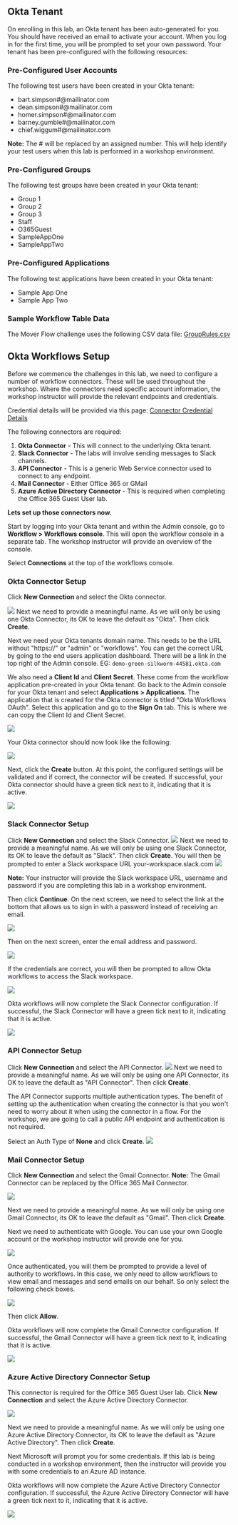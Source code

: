 ﻿## Okta Tenant

On enrolling in this lab, an Okta tenant has been auto-generated for you. You should have received an email to activate your account. When you log in for the first time, you will be prompted to set your own password.
Your tenant has been pre-configured with the following resources:

### Pre-Configured User Accounts
The following test users have been created in your Okta tenant:
 * bart.simpson#@mailinator.com
 * dean.simpson#@mailinator.com
 * homer.simpson#@mailinator.com
 * barney.gumble#@mailinator.com
 * chief.wiggum#@mailinator.com

**Note:**  The # will be replaced by an assigned number. This will help identify your test users when this lab is performed in a workshop environment.

### Pre-Configured Groups
The following test groups have been created in your Okta tenant:
-   Group 1
-   Group 2
-   Group 3
-   Staff
-   O365Guest
-   SampleAppOne
-   SampleAppTwo

### Pre-Configured Applications
The following test applications have been created in your Okta tenant:
-   Sample App One
-   Sample App Two

### Sample Workflow Table Data
The Mover Flow challenge uses the following CSV data file:
[GroupRules.csv](https://github.com/iamse-blog/workflows-templates/blob/main/workflow-workshop/groupRules%20-%20groupRules.csv)

## Okta Workflows Setup
Before we commence the challenges in this lab, we need to configure a number of workflow connectors. These will be used throughout the workshop. Where the connectors need specific account information, the workshop instructor will provide the relevant endpoints and credentials. 

Credential details will be provided via this page: [Connector Credential Details](https://github.com/iamse-blog/workflows-templates/blob/main/workflow-workshop/readme.md)

The following connectors are required:
1. **Okta Connector** - This will connect to the underlying Okta tenant.
2. **Slack Connector** - The labs will involve sending messages to Slack channels.
3. **API Connector** - This is a generic Web Service connector used to connect to any endpoint.
4. **Mail Connector** - Either Office 365 or GMail
5. **Azure Active Directory Connector** - This is required when completing the Office 365 Guest User lab.

**Lets set up those connectors now.**

Start by logging into your Okta tenant and within the Admin console, go to **Workflow > Workflows console**. This will open the workflow console in a separate tab. The workshop instructor will provide an overview of the console.

Select **Connections** at the top of the workflows console.

### Okta Connector Setup
Click **New Connection** and select the Okta connector.

![](https://github.com/iamse-blog/wic1-workshop/blob/main/images/002/image1.png?raw=true")
Next we need to provide a meaningful name. As we will only be using one Okta Connector, its OK to leave the default as "Okta".
Then click **Create**.

Next we need your Okta tenants domain name. This needs to be the URL without "https://" or "admin" or "workflows". You can get the correct URL by going to the end users application dashboard. There will be a link in the top right of the Admin console.
EG: 
`demo-green-silkworm-44581.okta.com`

We also need a **Client Id** and **Client Secret**. These come from the workflow application pre-created in your Okta tenant. Go back to the Admin console for your Okta tenant and select **Applications > Applications**. The application that is created for the Okta connector is titled "Okta Workflows OAuth". Select this application and go to the **Sign On** tab. This is where we can copy the Client Id and Client Secret.

![](https://github.com/iamse-blog/wic1-workshop/blob/main/images/002/image2.png?raw=true")

Your Okta connector should now look like the following:

![](https://github.com/iamse-blog/wic1-workshop/blob/main/images/002/image3.png?raw=true")

Next, click the **Create** button. At this point, the configured settings will be validated and if correct, the connector will be created. If successful, your Okta connector should have a green tick next to it, indicating that it is active.

![](https://github.com/iamse-blog/wic1-workshop/blob/main/images/002/image4.png?raw=true")

### Slack Connector Setup
Click **New Connection** and select the Slack Connector.
![](https://github.com/iamse-blog/wic1-workshop/blob/main/images/002/image5.png?raw=true")
Next we need to provide a meaningful name. As we will only be using one Slack Connector, its OK to leave the default as "Slack".
Then click **Create**.
You will then be prompted to enter a Slack workspace URL your-workspace.slack.com
![](https://github.com/iamse-blog/wic1-workshop/blob/main/images/002/image6.png?raw=true")

**Note:** Your instructor will provide the Slack workspace URL, username and password if you are completing this lab in a workshop environment.

Then click **Continue**.
On the next screen, we need to select the link at the bottom that allows us to sign in with a password instead of receiving an email.

![](https://github.com/iamse-blog/wic1-workshop/blob/main/images/002/image7.png?raw=true")

Then on the next screen, enter the email address and password.

![](https://github.com/iamse-blog/wic1-workshop/blob/main/images/002/image8.png?raw=true")

If the credentials are correct, you will then be prompted to allow Okta workflows to access the Slack workspace.

![](https://github.com/iamse-blog/wic1-workshop/blob/main/images/002/image9.png?raw=true")

Okta workflows will now complete the Slack Connector configuration. If successful, the Slack Connector will have a green tick next to it, indicating that it is active.

![](https://github.com/iamse-blog/wic1-workshop/blob/main/images/002/image10.png?raw=true")

### API Connector Setup
Click **New Connection** and select the API Connector.
![](https://github.com/iamse-blog/wic1-workshop/blob/main/images/002/image11.png?raw=true")
Next we need to provide a meaningful name. As we will only be using one API Connector, its OK to leave the default as "API Connector". Then click **Create**.

The API Connector supports multiple authentication types. The benefit of setting up the authentication when creating the connector is that you won't need to worry about it when using the connector in a flow. For the workshop, we are going to call a public API endpoint and authentication is not required. 

Select an Auth Type of **None** and click **Create**.
![](https://github.com/iamse-blog/wic1-workshop/blob/main/images/002/image12.png?raw=true")

### Mail Connector Setup
Click **New Connection** and select the Gmail Connector.
**Note:** The Gmail Connector can be replaced by the Office 365 Mail Connector.

![](https://github.com/iamse-blog/wic1-workshop/blob/main/images/002/image13.png?raw=true")

Next we need to provide a meaningful name. As we will only be using one Gmail Connector, its OK to leave the default as "Gmail".
Then click **Create**.

Next we need to authenticate with Google. You can use your own Google account or the workshop instructor will provide one for you.

![](https://github.com/iamse-blog/wic1-workshop/blob/main/images/002/image14.png?raw=true")

Once authenticated, you will them be prompted to provide a level of authority to workflows. In this case, we only need to allow workflows to view email and messages and send emails on our behalf. So only select the following check boxes.

![](https://github.com/iamse-blog/wic1-workshop/blob/main/images/002/image15.png?raw=true")

Then click **Allow**.

Okta workflows will now complete the Gmail Connector configuration. If successful, the Gmail Connector will have a green tick next to it, indicating that it is active.

![](https://github.com/iamse-blog/wic1-workshop/blob/main/images/002/image16.png?raw=true")

### Azure Active Directory Connector Setup
This connector is required for the Office 365 Guest User lab.
Click **New Connection** and select the Azure Active Directory Connector.

![](https://github.com/iamse-blog/wic1-workshop/blob/main/images/002/image17.png?raw=true")

Next we need to provide a meaningful name. As we will only be using one Azure Active Directory Connector, its OK to leave the default as "Azure Active Directory".
Then click **Create**.

Next Microsoft will prompt you for some credentials. If this lab is being conducted in a workshop environment, then the instructor will provide you with some credentials to an Azure AD instance.

Okta workflows will now complete the Azure Active Directory Connector configuration. If successful, the Azure Active Directory Connector will have a green tick next to it, indicating that it is active.

![](https://github.com/iamse-blog/wic1-workshop/blob/main/images/002/image18.png?raw=true")
